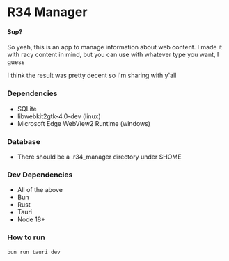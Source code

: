 # R34 Manager

#### Sup?

So yeah, this is an app to manage information about web content. I made it with racy content in mind, but you can use with whatever type you want, I guess

I think the result was pretty decent so I'm sharing with y'all

### Dependencies

- SQLite
- libwebkit2gtk-4.0-dev (linux)
- Microsoft Edge WebView2 Runtime (windows)

### Database

- There should be a .r34_manager directory under $HOME

### Dev Dependencies

- All of the above
- Bun
- Rust
- Tauri
- Node 18+

### How to run

`bun run tauri dev`
